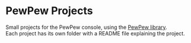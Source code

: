# PewPew Projects
Small projects for the PewPew console, using the [PewPew library](https://pewpew.readthedocs.io/).  
Each project has its own folder with a README file explaining the project.
